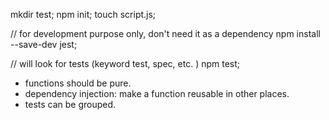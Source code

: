 


mkdir test;
npm init;
touch script.js;

// for development purpose only, don't need it as a dependency
npm install --save-dev jest; 

// will look for tests (keyword test, spec, etc. )
npm test; 

- functions should be pure.
- dependency injection: make a function reusable in other places. 
- tests can be grouped. 